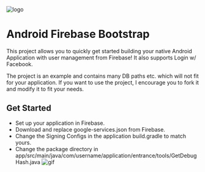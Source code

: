 ![logo](https://www.android.com/static/2016/img/share/andy-lg.png "Android")


# Android Firebase Bootstrap

This project allows you to quickly get started building your native Android Application with 
user management from Firebase! It also supports Login w/ Facebook.

The project is an example and contains many DB paths etc. which will not fit for your application. 
If you want to use the project, I encourage you to fork it and modify it to fit your needs.

## Get Started
- Set up your application in Firebase.
- Download and replace google-services.json from Firebase.
- Change the Signing Configs in the application build.gradle to match yours.
- Change the package directory in app/src/main/java/com/username/application/entrance/tools/GetDebugHash.java
![gif](https://thumbs.gfycat.com/DeadFelineCondor-size_restricted.gif "gif")
